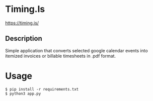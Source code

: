 # Timing.Is

https://timing.is/

## Description

Simple application that converts selected google calendar events into itemized
invoices or billable timesheets in .pdf format.

# Usage

```
$ pip install -r requirements.txt
$ python3 app.py
```
